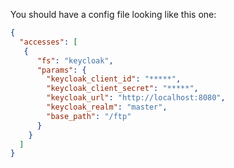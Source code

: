 
You should have a config file looking like this one:
```json
{
  "accesses": [
   {
      "fs": "keycloak",
      "params": {
        "keycloak_client_id": "*****",
        "keycloak_client_secret": "*****",
        "keycloak_url": "http://localhost:8080",
        "keycloak_realm": "master",
        "base_path": "/ftp"
      }
    }
  ]
}
```
